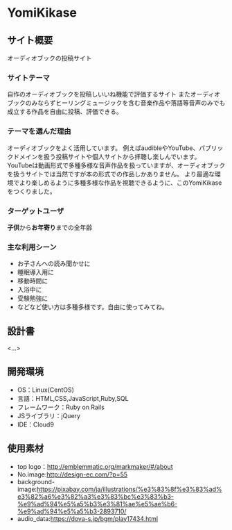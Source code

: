 # YomiKikase

## サイト概要
オーディオブックの投稿サイト

### サイトテーマ
自作のオーディオブックを投稿しいいね機能で評価するサイト
またオーディオブックのみならずヒーリングミュージックを含む音楽作品や落語等音声のみでも成立する作品を自由に投稿、評価できる。

### テーマを選んだ理由
オーディオブックをよく活用しています。
例えばaudibleやYouTube、パブリックドメインを扱う投稿サイトや個人サイトから拝聴し楽しんでいます。
YouTubeは動画形式で多種多様な音声作品を扱っていますが、オーディオブックを扱うサイトでは当然ですが本の形式での作品しかありません。
より最適な環境でより楽しめるように多種多様な作品を視聴できるように、このYomiKikaseをつくりました。

### ターゲットユーザ
**子供**から**お年寄り**までの全年齢

### 主な利用シーン
- お子さんへの読み聞かせに
- 睡眠導入用に
- 移動時間に
- 入浴中に
- 受験勉強に
- などなど使い方は多種多様です。自由に使ってみてね。

## 設計書
<...>

## 開発環境
- OS：Linux(CentOS)
- 言語：HTML,CSS,JavaScript,Ruby,SQL
- フレームワーク：Ruby on Rails
- JSライブラリ：jQuery
- IDE：Cloud9

## 使用素材
- top logo：http://emblemmatic.org/markmaker/#/about
- No.image:http://design-ec.com/?p=55
- background-image:https://pixabay.com/ja/illustrations/%e3%83%8f%e3%83%ad%e3%82%a6%e3%82%a3%e3%83%bc%e3%83%b3-%e9%ad%94%e5%a5%b3%e3%81%ae%e5%ae%b6-%e9%ad%94%e5%a5%b3-2893710/
- audio_data:https://dova-s.jp/bgm/play17434.html